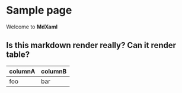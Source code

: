 ﻿# Sample page

Welcome to **MdXaml**

## Is this markdown render really? Can it render table?

| columnA | columnB |
| ------- | ------- |
| foo     | bar     |